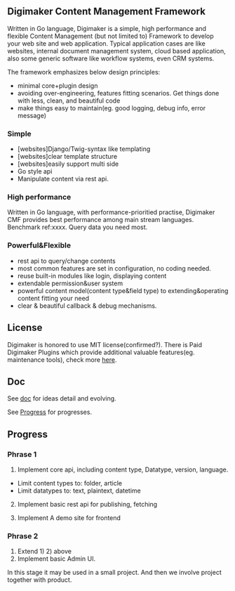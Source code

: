 Digimaker Content Management Framework
----------------
Written in Go language, Digimaker is a simple, high performance and flexible Content Management (but not limited to) Framework to develop your web site and web application. Typical application cases are like websites, internal document management system, cloud based application, also some generic software like workflow systems, even CRM systems.

The framework emphasizes below design principles:
- minimal core+plugin design
- avoiding over-engineering, features fitting scenarios. Get things done with less, clean, and beautiful code
- make things easy to maintain(eg. good logging, debug info, error message)

### Simple
- [websites]Django/Twig-syntax like templating
- [websites]clear template structure
- [websites]easily support multi side
- Go style api
- Manipulate content via rest api.


### High performance
Written in Go language, with performance-prioritied practise, Digimaker CMF provides best performance among main stream languages. Benchmark ref:xxxx. Query data you need most.


### Powerful&Flexible
- rest api to query/change contents
- most common features are set in configuration, no coding needed.
- reuse built-in modules like login, displaying content
- extendable permission&user system
- powerful content model(content type&field type) to extending&operating content fitting your need
- clear & beautiful callback & debug mechanisms.

License
--------
Digimaker is honored to use MIT license(confirmed?). There is Paid Digimaker Plugins which provide additional valuable features(eg. maintenance tools), check more [here](http://www.digimaker.com).

Doc
--------
See [doc](dm/doc) for ideas detail and evolving.

See [Progress](dm/doc/9.Progress.md) for progresses.


Progress
---------
### Phrase 1
1) Implement core api, including content type, Datatype, version, language.
 - Limit content types to: folder, article
 - Limit datatypes to: text, plaintext, datetime

2) Implement basic rest api for publishing, fetching

3) Implement A demo site for frontend

### Phrase 2
1) Extend 1) 2) above
2) Implement basic Admin UI.

In this stage it may be used in a small project. And then we involve project together with product.
